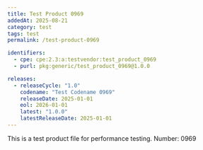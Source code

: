 ```yaml
---
title: Test Product 0969
addedAt: 2025-08-21
category: test
tags: test
permalink: /test-product-0969

identifiers:
  - cpe: cpe:2.3:a:testvendor:test_product_0969
  - purl: pkg:generic/test_product_0969@1.0.0

releases:
  - releaseCycle: "1.0"
    codename: "Test Codename 0969"
    releaseDate: 2025-01-01
    eol: 2026-01-01
    latest: "1.0.0"
    latestReleaseDate: 2025-01-01
---
```


This is a test product file for performance testing. Number: 0969
